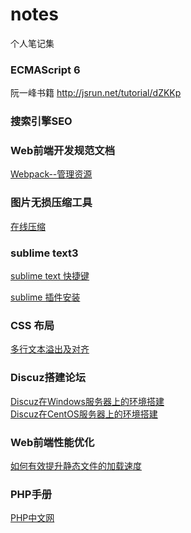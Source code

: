 # notes
个人笔记集

### ECMAScript 6
阮一峰书籍
http://jsrun.net/tutorial/dZKKp

### 搜索引擎SEO

### Web前端开发规范文档
[Webpack--管理资源](./specification.md)

### 图片无损压缩工具
[在线压缩](./compress.md)

### sublime text3
[sublime text 快捷键](./sublime.md)

[sublime 插件安装](./package.md)

### CSS 布局
[多行文本溢出及对齐](./display.md)

### Discuz搭建论坛
[Discuz在Windows服务器上的环境搭建](./discuz.md) <br/>
[Discuz在CentOS服务器上的环境搭建](./discuz_centos.md)

### Web前端性能优化
[如何有效提升静态文件的加载速度](./jzsd.md)

### PHP手册
[PHP中文网](http://www.php.cn/toutiao-384729.html)
